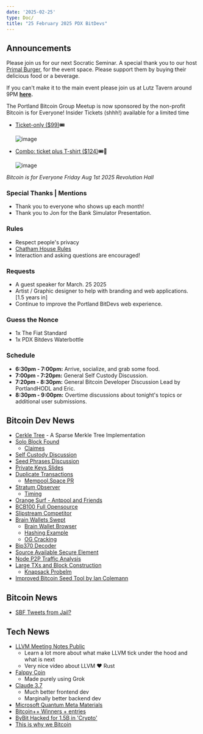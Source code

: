 ```yaml
---
date: '2025-02-25'
type: Doc/
title: "25 February 2025 PDX BitDevs"
---
```


## Announcements

Please join us for our next Socratic Seminar. A special thank you to our host <a href="https://dicksprimalburger.com/" data-no-summary>Primal Burger</a>, for the event space. Please support them by buying their delicious food or a beverage.

If you can't make it to the main event please join us at Lutz Tavern around 9PM **<a href="https://www.lutztavern.com/" data-no-summary>here</a>.**

The Portland Bitcoin Group Meetup is now sponsored by the non-profit Bitcoin is for Everyone!
Insider Tickets (shhh!) available for a limited time
- [Ticket-only ($99)](https://pay.zaprite.com/pl_r0iZfbk20s)🎟
  
  ![image](https://github.com/user-attachments/assets/0d0a9967-cc65-4674-b341-c0865256eed3)

- [Combo: ticket plus T-shirt ($124)](https://pay.zaprite.com/pl_qd6uXJ80ZQ)🎟👕
  
  ![image](https://github.com/user-attachments/assets/529d2ad8-db78-4177-809c-ef415aebd00d)


_Bitcoin is for Everyone_
_Friday Aug 1st 2025_
_Revolution Hall_

### Special Thanks | Mentions

- Thank you to everyone who shows up each month!
- Thank you to Jon for the Bank Simulator Presentation.

### Rules

- Respect people's privacy
- [Chatham House Rules](https://www.chathamhouse.org/about-us/chatham-house-rule)
- Interaction and asking questions are encouraged!

### Requests

- A guest speaker for March. 25 2025
- Artist / Graphic designer to help with branding and web applications. [1.5 years in]
- Continue to improve the Portland BitDevs web experience.

### Guess the Nonce

- 1x The Fiat Standard
- 1x PDX Bitdevs Waterbottle

### Schedule

- **6:30pm - 7:00pm:** Arrive, socialize, and grab some food.
- **7:00pm - 7:20pm:** General Self Custody Discussion.
- **7:20pm - 8:30pm:** General Bitcoin Developer Discussion Lead by PortlandHODL and Eric.
- **8:30pm - 9:00pm:** Overtime discussions about tonight's topics or additional user submissions.

## Bitcoin Dev News
- [Cerkle Tree](https://github.com/russeree/cerkle-tree) - A Sparse Merkle Tree Implementation
- [Solo Block Found](https://x.com/SoloSatoshi/status/1903060375626478070)
  - [Claimes](https://x.com/SoloSatoshi/status/1903629700242555293)
- [Self Custody Discussion](https://abundantmines.com/bitcoin-custody/)
- [Seed Phrases Discussion](https://abundantmines.com/seed-phrases/)
- [Private Keys Slides](https://docs.google.com/presentation/d/16vND0sQFJCMKeSi8OyVUaIdB5PD4F4miTmcX4lLGJQk/edit?usp=sharing)
- [Duplicate Transactions](https://blog.bitmex.com/bitcoins-duplicate-transactions/)
  - [Mempool.Space PR](https://github.com/mempool/mempool/issues/5823)
- [Stratum Observer](https://stratum.work/height/889433)
  - [Timing](https://x.com/boerst/status/1904214228421992646)
- [Orange Surf - Antpool and Friends](https://grid.orange.surf/?metric=miners&minerGroups=AntPool+%26+friends%3Ared%3AAntPool%2CBTC.com%2CBinance+Pool%2CWhitePool%2CSECPOOL%2CLuxor%7COther%3Agreen%3ASBI+Crypto%2COCEAN%2CMARA+Pool%2CF2Pool%2CFoundry+USA%2CViaBTC&ref=b10c.me)
- [BCB100 Full Opensource](https://github.com/braiins/BCB100)
- [Slipstream Competitor](https://x.com/mononautical/status/1899702910600298812)
- [Brain Wallets Swept](https://x.com/mononautical/status/1895639824197206352)
  - [Brain Wallet Browser](https://privatekeys.pw/brainwallet/bitcoin/1)
  - [Hashing Example](https://emn178.github.io/online-tools/sha256.html)
  - [OG Cracking](https://youtu.be/foil0hzl4Pg?t=439)
- [Bip370 Decoder](https://bip370.org)
- [Source Available Secure Element](https://tropicsquare.com/tropic01)
- [Node P2P Traffic Analysis](https://delvingbitcoin.org/t/bitcoin-node-p2p-traffic-analysis/1490)
- [Large TXs and Block Construction](https://bitcoin.stackexchange.com/questions/124636/why-do-standardness-rules-limit-transaction-weight)
  - [Knapsack Probelm](https://developers.google.com/optimization/pack/knapsack)
- [Improved Bitcoin Seed Tool by Ian Colemann](https://bitcoiner.guide/seed/)

## Bitcoin News
- [SBF Tweets from Jail?](https://x.com/SBF_FTX/status/1894204086754709951)
  
## Tech News
- [LLVM Meeting Notes Public](https://www.youtube.com/@LLVMPROJ/videos)
  - Learn a lot more about what make LLVM tick under the hood and what is next
  - Very nice video about LLVM ❤️ Rust
- [Falppy Coin](https://x.com/rot13maxi/status/1894103676916035754)
  - Made purely using Grok
- [Claude 3.7](https://www.anthropic.com/news/claude-3-7-sonnet)
  - Much better frontend dev
  - Marginally better backend dev
- [Microsoft Quantum Meta Materials](https://x.com/satyanadella/status/1892242895094313420)
- [Bitcoin++ Winners + entries](https://bitcoinplusplus.devpost.com/project-gallery?page=1)
- [ByBit Hacked for 1.5B in 'Crypto'](https://x.com/benbybit/status/1892963530422505586)
- [This is why we Bitcoin](https://x.com/Bybit_Official/status/1893687749229563958)
